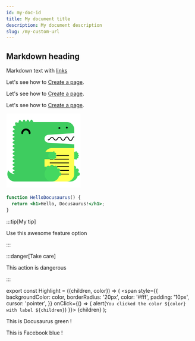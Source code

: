 ```yaml
---
id: my-doc-id
title: My document title
description: My document description
slug: /my-custom-url
---
```


## Markdown heading

Markdown text with [links](./hello.md)

Let's see how to [Create a page](/create-a-page).

Let's see how to [Create a page](./create-a-page.md).

Let's see how to [Create a page](./create-a-page.md).

![Docusaurus logo](/img/docusaurus.png)

```jsx title="src/components/HelloDocusaurus.js"
function HelloDocusaurus() {
  return <h1>Hello, Docusaurus!</h1>;
}
```

:::tip[My tip]

Use this awesome feature option

:::

:::danger[Take care]

This action is dangerous

:::


export const Highlight = ({children, color}) => (
  <span
    style={{
      backgroundColor: color,
      borderRadius: '20px',
      color: '#fff',
      padding: '10px',
      cursor: 'pointer',
    }}
    onClick={() => {
      alert(`You clicked the color ${color} with label ${children}`)
    }}>
    {children}
  </span>
);

This is <Highlight color="#25c2a0">Docusaurus green</Highlight> !

This is <Highlight color="#1877F2">Facebook blue</Highlight> !